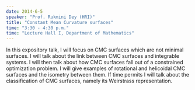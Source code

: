 ```yaml
---
date: 2014-6-5
speaker: "Prof. Rukmini Dey (HRI)"
title: "Constant Mean Curvature surfaces"
time: "3:30 - 4:30 p.m." 
time: "Lecture Hall I, Department of Mathematics"
---
```

In this expository talk, I will focus on  CMC surfaces which
are not minimal surfaces. I will talk about the link between CMC
surfaces and integrable systems. I will then talk about how CMC
surfaces fall out of a constrained optimization problem. I will give
examples of rotational and helicoidal CMC surfaces and the isometry
between them. If time permits I will talk about  the classification
of CMC surfaces, namely its Weirstrass representation.
